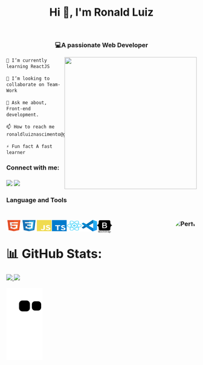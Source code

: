 <h1 align="center">Hi 👋, I'm Ronald Luiz</h1>
<br>

<h3 align="center">💻A passionate Web Developer</h3>

 <img style="width: 350px; height: 350px; max-width: 100%;" src="https://camo.githubusercontent.com/ff9f2b8153310bc8f71d351292657ac51216a098179b4b162203c25c5629b278/68747470733a2f2f6c68332e676f6f676c6575736572636f6e74656e742e636f6d2f4643544a56327534455471746b76466e30493166593138345562647057687170417979563677373733326f6f6b68466e6241465f674261574d4e66417732387a5f476856655a6d514959376a625575446c46456a575776366c644c65374676724a67343d77373530" data-canonical-src="https://lh3.googleusercontent.com/FCTJV2u4ETqtkvFn0I1fY184UbdpWhqpAyyV6w7732ookhFnbAF_gBaWMNfAw28z_GhVeZmQIY7jbUuDlFEjWWv6ldLe7FvrJg4=w750" align="right">

    🌱 I’m currently learning ReactJS

    👯 I’m looking to collaborate on Team-Work

    💬 Ask me about, Front-end development.

    📫 How to reach me ronaldluiznascimento@gmail.com

    ⚡ Fun fact A fast learner
    

<h3 align="left">Connect with me:<h3>
<div>
  <a href = "mailto:ronaldluiznascimento@gmail.com"><img src="https://img.shields.io/badge/-Gmail-%23333?style=for-the-badge&logo=gmail&logoColor=white" target="_blank"></a>
  <a href="https://www.linkedin.com/in/ronald-luiz-9ab672200" target="_blank"><img src="https://img.shields.io/badge/-LinkedIn-%230077B5?style=for-the-badge&logo=linkedin&logoColor=white" target="_blank"></a> </div>

  <h3 align="left">Language and Tools<h3>
<div style="display: inline_block"><br>
  <img align="left" alt="Ronald-HTML" height="30" width="40" src="https://raw.githubusercontent.com/devicons/devicon/master/icons/html5/html5-original.svg">
  <img align="left" alt="Ronald-CSS" height="30" width="40" src="https://raw.githubusercontent.com/devicons/devicon/master/icons/css3/css3-original.svg">
  <img align="left" alt="Ronald-Js" height="30" width="40" src="https://raw.githubusercontent.com/devicons/devicon/master/icons/javascript/javascript-plain.svg">
  <img align="left" alt="Ronald-Ts" height="30" width="40" src="https://raw.githubusercontent.com/devicons/devicon/master/icons/typescript/typescript-plain.svg">
  <img align="left" alt="Ronald-React" height="30" width="40" src="https://raw.githubusercontent.com/devicons/devicon/master/icons/react/react-original.svg">
  <img align="left" alt="Ronald-React" height="30" width="40" src="https://raw.githubusercontent.com/github/explore/80688e429a7d4ef2fca1e82350fe8e3517d3494d/topics/visual-studio-code/visual-studio-code.png">
  <img align="left" alt="Ronald-React" height="35" width="40" src="https://raw.githubusercontent.com/devicons/devicon/master/icons/bootstrap/bootstrap-plain-wordmark.svg">
  
  <img align="right" alt="Perfil" height="150" style="border-radius:50px;" src="https://github.com/Ronald-Luiz/Ronald-Luiz/assets/56053290/41cdb8c9-b4ea-43f1-82b5-f91c465a4707">
</div>
<br>

  <!--   <img align="center" alt="Rafa-Python" height="30" width="40" src="https://raw.githubusercontent.com/devicons/devicon/master/icons/python/python-original.svg"> -->
 
<div>
  <h1 align="left">📊 GitHub Stats:</h1>
  <a href="https://github.com/Ronald-Luiz">
  <img height="180em" src="https://github-readme-stats.vercel.app/api?username=Ronald-Luiz&theme=nightowl&show_icons=true"/>
   <img height="180em" src="https://github-readme-stats.vercel.app/api?username=[Ronald-Luiz](https://github-readme-stats.vercel.app/api?username=[Ronald-Luiz])&theme=nightowl&show_icons=true"/>
   
<!--   <img height="180em" src="https://github-readme-stats.vercel.app/api?username=Ronald-Luiz&show_icons=true&theme=dark&include_all_commits=true&count_private=true"/>
  <img height="180em" src="https://github-readme-stats.vercel.app/api/top-langs/?username=Ronald-Luiz&layout=compact&langs_count=7&theme=dark"/> -->
</div>


  
![Snake animation](https://github.com/Ronald-Luiz/Ronald-Luiz/blob/output/github-contribution-grid-snake.svg)  
 

